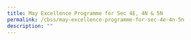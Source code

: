 ```yaml
---
title: May Excellence Programme for Sec 4E, 4N & 5N
permalink: /cbss/may-excellence-programme-for-sec-4e-4n-5n
description: ""
---
```

